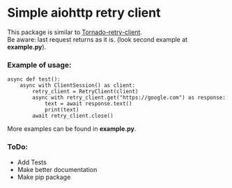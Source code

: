 # Simple aiohttp retry client

This package is similar to [Tornado-retry-client](https://github.com/wpjunior/tornado-retry-client). \
Be aware: last request returns as it is. (look second example at **example.py**).

### Example of usage:
```.env
async def test():
    async with ClientSession() as client:
        retry_client = RetryClient(client)
        async with retry_client.get("https://google.com") as response:
            text = await response.text()
            print(text)
        await retry_client.close()
```
More examples can be found in **example.py**.

### ToDo:

- Add Tests
- Make better documentation
- Make pip package

